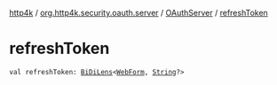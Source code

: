 [http4k](../../index.md) / [org.http4k.security.oauth.server](../index.md) / [OAuthServer](index.md) / [refreshToken](./refresh-token.md)

# refreshToken

`val refreshToken: `[`BiDiLens`](../../org.http4k.lens/-bi-di-lens/index.md)`<`[`WebForm`](../../org.http4k.lens/-web-form/index.md)`, `[`String`](https://kotlinlang.org/api/latest/jvm/stdlib/kotlin/-string/index.html)`?>`
